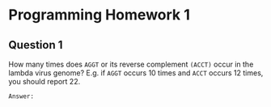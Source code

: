 # Programming Homework 1

## Question 1
How many times does ``AGGT`` or its reverse complement ``(ACCT)`` occur in the 
lambda virus genome? E.g. if ``AGGT`` occurs 10 times and ``ACCT`` occurs 12 times, you should report 22.

```
Answer:
```
